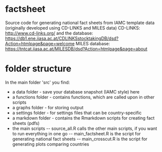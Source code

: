 # factsheet
Source code for generating national fact sheets from IAMC template data (originally developed using CD-LINKS and MILES data)
CD-LINKS: http://www.cd-links.org/ and the database: https://db1.ene.iiasa.ac.at/CDLINKSstocktakingDB/dsd?Action=htmlpage&page=welcome
MILES database: https://tntcat.iiasa.ac.at/MILESDB/dsd?Action=htmlpage&page=about

# folder structure
In the main folder 'src' you find:
- a data folder - save your database snapshot (IAMC style) here
- a functions folder - contains functions, which are called upon in other scripts
- a graphs folder - for storing output
- a settings folder - for settings files that can be country-specific
- a markdown folder - contains the Rmarkdown scripts for creating fact sheets (pdfs)
- the main scripts
-- source_all.R calls the other main scripts, if you want to run everything in one go
-- main_factsheet.R is the script for generating national fact sheets
-- main_crosscut.R is the script for generating plots comparing countries

